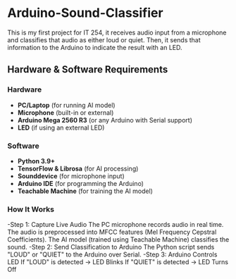 # Arduino-Sound-Classifier
This is my first project for IT 254, it receives audio input from a microphone and classifies that audio as either loud or quiet. Then, it sends that information to the Arduino to indicate the result with an LED.
## **Hardware & Software Requirements**
### **Hardware**
-  **PC/Laptop** (for running AI model)
-  **Microphone** (built-in or external)
-  **Arduino Mega 2560 R3** (or any Arduino with Serial support)
-  **LED** (if using an external LED)

### **Software**
-  **Python 3.9+** 
-  **TensorFlow & Librosa** (for AI processing)
-  **Sounddevice** (for microphone input)
-  **Arduino IDE** (for programming the Arduino)
-  **Teachable Machine** (for training the AI model)

### **How It Works**
-Step 1: Capture Live Audio The PC microphone records audio in real time. The audio is preprocessed into MFCC features (Mel Frequency Cepstral Coefficients). The AI model (trained using Teachable Machine) classifies the sound.
-Step 2: Send Classification to Arduino The Python script sends "LOUD" or "QUIET" to the Arduino over Serial.
-Step 3: Arduino Controls LED If "LOUD" is detected → LED Blinks If "QUIET" is detected → LED Turns Off
